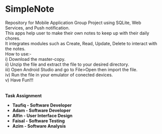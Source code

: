 # SimpleNote
Repository for Mobile Application Group Project using SQLite, Web Services, and Push notification.</br>
This apps help user to make their own notes to keep up with their daily chores.</br>
It integrates modules such as Create, Read, Update, Delete to interact with the notes.</br>
How to use:-</br>
i) Download the master-copy.</br>
ii) Unzip the file and extract the file to your desired directory.</br>
iii) Open Android Studio and go to File>Open then import the file.</br>
iv) Run the file in your emulator of conected devices.</br>
v) Have Fun!!!</br>
</br></br>
<b>Task Assignment<b></br>
  <ul>
    <li>Taufiq - Software Developer</li>
    <li>Adam - Software Developer</li>
    <li>Alfin - User Interface Design</li>
    <li>Faisal - Software Testing</li>
    <li>Azim - Software Analysis</li>
    </ul>
 
